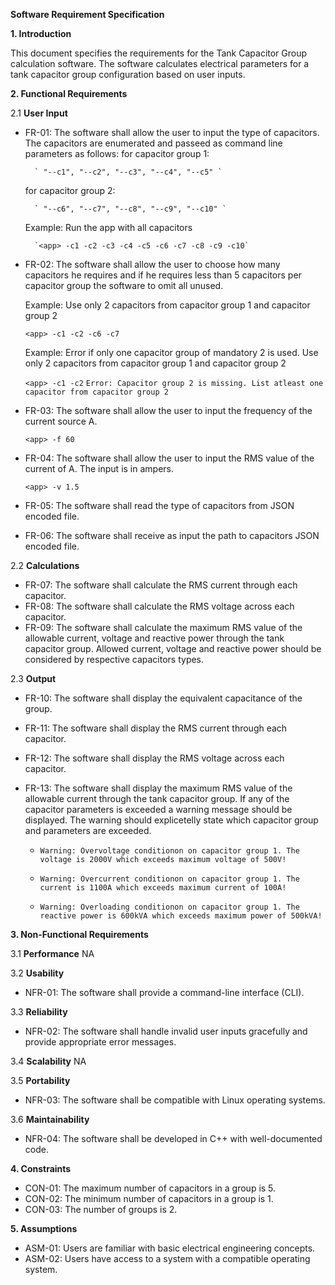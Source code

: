 **Software Requirement Specification**

**1. Introduction**

This document specifies the requirements for the Tank Capacitor Group calculation software. The software calculates electrical parameters for a tank capacitor group configuration based on user inputs.

**2. Functional Requirements**

2.1 **User Input**
- FR-01: The software shall allow the user to input the type of capacitors. The capacitors are enumerated and passeed as command line parameters as follows:
    for capacitor group 1:
        
        ` "--c1", "--c2", "--c3", "--c4", "--c5" `
    
    for capacitor group 2:
        
        ` "--c6", "--c7", "--c8", "--c9", "--c10" `
    
    Example: Run the app with all capacitors
        
        `<app> -c1 -c2 -c3 -c4 -c5 -c6 -c7 -c8 -c9 -c10`

    
- FR-02: The software shall allow the user to choose how many capacitors he requires and if he requires less than 5 capacitors per capacitor group the software to omit all unused.
    
    Example: Use only 2 capacitors from capacitor group 1 and capacitor group 2
    
    `<app> -c1 -c2 -c6 -c7`

    Example: Error if only one capacitor group of mandatory 2 is used. Use only 2 capacitors from capacitor group 1 and capacitor group 2
    
    `<app> -c1 -c2`
    `Error: Capacitor group 2 is missing. List atleast one capacitor from capacitor group 2`


- FR-03: The software shall allow the user to input the frequency of the current source A.
    
    `<app> -f 60`

- FR-04: The software shall allow the user to input the RMS value of the current of A. The input is in ampers.
    
    `<app> -v 1.5`

- FR-05: The software shall read the type of capacitors from JSON encoded file.
- FR-06: The software shall receive as input the path to capacitors JSON encoded file.

2.2 **Calculations**
- FR-07: The software shall calculate the RMS current through each capacitor.
- FR-08: The software shall calculate the RMS voltage across each capacitor.
- FR-09: The software shall calculate the maximum RMS value of the allowable current, voltage and reactive power through the tank capacitor group. Allowed current, voltage and reactive power should be considered by respective capacitors types.


2.3 **Output**
- FR-10: The software shall display the equivalent capacitance of the group.
- FR-11: The software shall display the RMS current through each capacitor.
- FR-12: The software shall display the RMS voltage across each capacitor.
- FR-13: The software shall display the maximum RMS value of the allowable current through the tank capacitor group. If any of the capacitor parameters is exceeded a warning message should be displayed. The warning should explicetelly state which capacitor group and parameters are exceeded.
    
    * `Warning: Overvoltage conditionon on capacitor group 1. The voltage is 2000V which exceeds maximum voltage of 500V!`
    
    * `Warning: Overcurrent conditionon on capacitor group 1. The current is 1100A which exceeds maximum current of 100A!`
    
    * `Warning: Overloading conditionon on capacitor group 1. The reactive power is 600kVA which exceeds maximum power of 500kVA!`

**3. Non-Functional Requirements**

3.1 **Performance**
    NA

3.2 **Usability**
- NFR-01: The software shall provide a command-line interface (CLI).

3.3 **Reliability**
- NFR-02: The software shall handle invalid user inputs gracefully and provide appropriate error messages.

3.4 **Scalability**
    NA

3.5 **Portability**
- NFR-03: The software shall be compatible with Linux operating systems.

3.6 **Maintainability**
- NFR-04: The software shall be developed in C++ with well-documented code.

**4. Constraints**

- CON-01: The maximum number of capacitors in a group is 5.
- CON-02: The minimum number of capacitors in a group is 1.
- CON-03: The number of groups is 2.

**5. Assumptions**

- ASM-01: Users are familiar with basic electrical engineering concepts.
- ASM-02: Users have access to a system with a compatible operating system.

